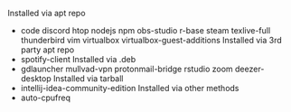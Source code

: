 Installed via apt repo
  * code discord htop nodejs npm obs-studio r-base steam texlive-full thunderbird vim virtualbox virtualbox-guest-additions
Installed via 3rd party apt repo
  * spotify-client
Installed via .deb
  * gdlauncher mullvad-vpn protonmail-bridge rstudio zoom deezer-desktop
Installed via tarball
  * intellij-idea-community-edition
Installed via other methods
  * auto-cpufreq
